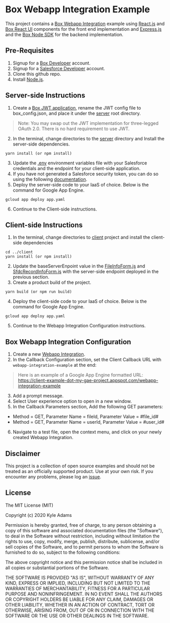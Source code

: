 # Box Webapp Integration Example
This project contains a [Box Webapp Integration](https://developer.box.com/guides/applications/web-app-integrations/) example using [React.js](https://reactjs.org/) and [Box React UI](https://opensource.box.com/box-ui-elements/) components for the front end implementation and [Express.js](https://expressjs.com/) and the [Box Node SDK](https://github.com/box/box-node-sdk) for the backend implementation.

## Pre-Requisites
1. Signup for a [Box Developer](https://account.box.com/signup/n/developer) account.
2. Signup for a [Salesforce Developer](https://developer.salesforce.com/signup) account.
3. Clone this github repo.
4. Install [Node.js](https://nodejs.org/en/).

## Server-side Instructions
1. Create a [Box JWT application](https://developer.box.com/guides/authentication/jwt/with-sdk/), rename the JWT config file to box_config.json, and place it under the [server](./server) root directory.
> Note: You may swap out the JWT implementation for three-legged OAuth 2.0. There is no hard requirement to use JWT.  

2. In the terminal, change directories to the [server](./server) directory and Install the server-side dependencies.
```
yarn install (or npm install)
```
3. Update the [.env](./server/.env) environment variables file with your Salesforce credentials and the endpoint for your client-side application.
4. If you have not generated a Salesforce security token, you can do so using the following [documentation](https://help.salesforce.com/articleView?id=user_security_token.htm).
5. Deploy the server-side code to your IaaS of choice. Below is the command for Google App Engine.
```
gcloud app deploy app.yaml
```
6. Continue to the Client-side instructions.

## Client-side Instructions
1. In the terminal, change directories to [client](./client) project and install the client-side dependencies
```
cd ../client
yarn install (or npm install)
```
2. Update the baseServerEnpoint value in the [FileInfoForm.js](https://github.com/kylefernandadams/box-webapp-integration-example/blob/master/client/src/FileInfoForm.js#L13) and [SfdcRecordInfoForm.js](https://github.com/kylefernandadams/box-webapp-integration-example/blob/master/client/src/SfdcRecordInfoForm.js#L10) with the server-side endpoint deployed in the previous section.
3. Create a product build of the project.
```
yarn build (or npm run build)
```

4. Deploy the client-side code to your IaaS of choice. Below is the command for Google App Engine.
```
gcloud app deploy app.yaml
```

5. Continue to the Webapp Integration Configuration instructions.

## Box Webapp Integration Configuration
1. Create a new [Webapp Integration](https://developer.box.com/guides/applications/web-app-integrations/configure/).
2. In the Callback Configuration section, set the Client Callback URL with `webapp-integration-example` at the end:
> Here is an example of a Google App Engine formatted URL: https://client-example-dot-my-gae-project.appspot.com/webapp-integration-example

3. Add a prompt message.
4. Select User experience option to open in a new window.
5. In the Callback Parameters section, Add the following GET parameters:
* Method = GET, Parameter Name = fileId, Parameter Value = #file_id#
* Method = GET, Parameter Name = userId, Parameter Value = #user_id#
6. Navigate to a test file, open the context menu, and click on your newly created Webapp Integration.


## Disclaimer
This project is a collection of open source examples and should not be treated as an officially supported product. Use at your own risk. If you encounter any problems, please log an [issue](https://github.com/kylefernandadams/box-webapp-integration-example/issues).

## License

The MIT License (MIT)

Copyright (c) 2020 Kyle Adams

Permission is hereby granted, free of charge, to any person obtaining a copy of this software and associated documentation files (the "Software"), to deal in the Software without restriction, including without limitation the rights to use, copy, modify, merge, publish, distribute, sublicense, and/or sell copies of the Software, and to permit persons to whom the Software is furnished to do so, subject to the following conditions:

The above copyright notice and this permission notice shall be included in all copies or substantial portions of the Software.

THE SOFTWARE IS PROVIDED "AS IS", WITHOUT WARRANTY OF ANY KIND, EXPRESS OR IMPLIED, INCLUDING BUT NOT LIMITED TO THE WARRANTIES OF MERCHANTABILITY, FITNESS FOR A PARTICULAR PURPOSE AND NONINFRINGEMENT. IN NO EVENT SHALL THE AUTHORS OR COPYRIGHT HOLDERS BE LIABLE FOR ANY CLAIM, DAMAGES OR OTHER LIABILITY, WHETHER IN AN ACTION OF CONTRACT, TORT OR OTHERWISE, ARISING FROM, OUT OF OR IN CONNECTION WITH THE SOFTWARE OR THE USE OR OTHER DEALINGS IN THE SOFTWARE.
